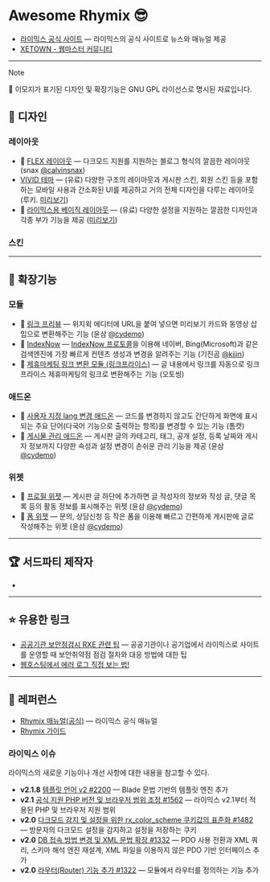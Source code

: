 # Awesome Rhymix 😎

- [라이믹스 공식 사이트](https://rhymix.org) — 라이믹스의 공식 사이트로 뉴스와 매뉴얼 제공
- [XETOWN - 웹마스터 커뮤니티](https://xetown.com)

---

> [!NOTE]
> 💝 이모지가 표기된 디자인 및 확장기능은 GNU GPL 라이선스로 명시된 자료입니다.

## 🎨 디자인

### 레이아웃

- 💝 [FLEX 레이아웃](https://xetown.com/download/1455172) — 다크모드 지원를 지원하는 블로그 형식의 깔끔한 레이아웃 (snax [@calvinsnax](https://github.com/calvinsnax))
- [VIVID 테마](https://xetown.com/thirdparties/1785062) — (유료) 다양한 구조의 레이아웃과 게시판 스킨, 회원 스킨 등을 포함하는 모바일 사용과 간소화된 UI를 제공하고 거의 전체 디자인을 다루는 레이아웃 (루키. [미리보기](https://uiui.io/vivid))
- 💝 [라이믹스용 베이직 레이아웃](https://xetown.com/thirdparties/1773824) — (유료) 다양한 설정을 지원하는 깔끔한 디자인과 각종 부가 기능을 제공 ([미리보기](https://eond.com/el_basic))

### 스킨

---

## 🧩 확장기능

### 모듈

- 💝 [링크 프리뷰](https://xetown.com/download/1724355) — 위지윅 에디터에 URL을 붙여 넣으면 미리보기 카드와 동영상 삽입으로 변환해주는 기능 (윤삼 [@cydemo](https://github.com/cydemo))
- 💝 [IndexNow](https://xetown.com/download/1781819) — [IndexNow 프로토콜](https://www.indexnow.org/ko_kr/index)을 이용해 네이버, Bing(Microsoft)과 같은 검색엔진에 가장 빠르게 컨텐츠 생성과 변경을 알려주는 기능 (기진곰 [@kijin](https://github.com/kijin))
- 💝 [제휴마케팅 링크 변환 모듈 (링크프라이스)](https://xetown.com/download/1196234) — 글 내용에서 링크를 자동으로 링크프라이스 제휴마케팅의 링크로 변환해주는 기능 (오토씽)

### 애드온

- 💝 [사용자 지정 lang 변경 애드온](https://xetown.com/download/1730001) — 코드를 변경하지 않고도 간단하게 화면에 표시되는 주요 단어(다국어 기능으로 출력하는 항목)를 변경할 수 있는 기능 (톰캣)
- 💝 [게시물 관리 애드온](https://xetown.com/download/1545419) — 게시판 글의 카테고리, 태그, 공개 설정, 등록 날짜와 게시자 정보까지 다양한 속성과 설정 변경이 손쉬운 관리 기능을 제공 (윤삼 [@cydemo](https://github.com/cydemo))

### 위젯

- 💝 [프로필 위젯](https://xetown.com/download/1412177) — 게시판 글 하단에 추가하면 글 작성자의 정보와 작성 글, 댓글 목록 등의 활동 정보를 표시해주는 위젯 (윤삼 [@cydemo](https://github.com/cydemo))
- 💝 [폼 위젯](https://xetown.com/download/1359990) — 문의, 상담신청 등 작은 폼을 이용해 빠르고 간편하게 게시판에 글로 작성해주는 위젯 (윤삼 [@cydemo](https://github.com/cydemo))

---

## 🏆 서드파티 제작자

<!-- 유무료에 관계 없이 -->

- 

---

## ⭐️ 유용한 링크

- [공공기관 보안점검시 RXE 관련 팁](https://xetown.com/tips/1439985) — 공공기관이나 공기업에서 라이믹스로 사이트를 운영할 때 보안취약점 점검 절차와 대응 방법에 대한 팁
- [웹호스팅에서 에러 로그 직접 보는 법!](https://xetown.com/tips/1537809)

---

## 📖 레퍼런스

- [Rhymix 매뉴얼(공식)](https://rhymix.org/manual) — 라이믹스 공식 매뉴얼
- [Rhymix 가이드](https://rhymix-guide.github.io)

### 라이믹스 이슈

라이믹스의 새로운 기능이나 개선 사항에 대한 내용을 참고할 수 있다.

- **v2.1.8** [템플릿 언어 v2 #2200](https://github.com/rhymix/rhymix/pull/2200) — Blade 문법 기반의 템플릿 엔진 추가
- **v2.1** [공식 지원 PHP 버전 및 브라우저 범위 조정 #1562](https://github.com/rhymix/rhymix/issues/1562) — 라이믹스 v2.1부터 적용된 PHP 및 브라우저 지원 범위
- **v2.0** [다크모드 감지 및 설정을 위한 rx_color_scheme 쿠키값의 표준화 #1482](https://github.com/rhymix/rhymix/pull/1482) — 방문자의 다크모드 설정을 감지하고 설정을 저장하는 쿠키
- **v2.0** [DB 접속 방법 변경 및 XML 문법 확장 #1332](https://github.com/rhymix/rhymix/pull/1332) — PDO 사용 전환과 XML 쿼리, 스키마 해석 엔진 재설계, XML 파일을 이용하지 않은 PDO 기반 인터페이스 추가
- **v2.0** [라우터(Router) 기능 추가 #1322](https://github.com/rhymix/rhymix/pull/1322) — 모듈에서 라우터를 정의하는 기능 추가
